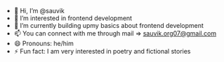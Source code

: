 - 👋 Hi, I’m @sauvik
- 👀 I’m interested in frontend development 
- 🌱 I’m currently building upmy basics about frontend development
- 📫 You can connect with me through mail => sauvik.org07@gmail.com
- 😄 Pronouns: he/him
- ⚡ Fun fact: I am very interested in poetry and fictional stories

<!---
sauvik-codez/sauvik-codez is a ✨ special ✨ repository because its `README.md` (this file) appears on your GitHub profile.
You can click the Preview link to take a look at your changes.
--->
